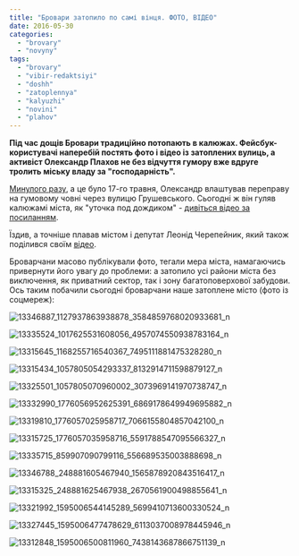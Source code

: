 ```yaml
---
title: "Бровари затопило по самі вінця. ФОТО, ВІДЕО"
date: 2016-05-30
categories: 
  - "brovary"
  - "novyny"
tags: 
  - "brovary"
  - "vibir-redaktsiyi"
  - "doshh"
  - "zatoplennya"
  - "kalyuzhi"
  - "novini"
  - "plahov"
---
```


**Під час дощів Бровари традиційно потопають в калюжах. Фейсбук-користувачі наперебій постять фото і відео із затоплених вулиць, а активіст Олександр Плахов не без відчуття гумору вже вдруге тролить міську владу за "господарність".**

[Минулого разу](https://mpz.brovary.org/u-brovarah-vlashtuvaly-perepravu-na-chovni-cherez-vulytsyu-grushevskogo-fotoreportazh/), а це було 17-го травня, Олександр влаштував переправу на гумовому човні через вулицю Грушевського. Сьогодні ж він гуляв калюжамі міста, як "уточка под дождиком" - [дивіться відео за посиланням](https://www.facebook.com/alexander.plakhov/videos/1077114349028132/?pnref=story).

Їздив, а точніше плавав містом і депутат Леонід Черепейник, який також поділився своїм [відео](https://www.facebook.com/groups/brovary/permalink/1272899969406633/).

Броварчани масово публікували фото, тегали мера міста, намагаючись привернути його увагу до проблеми: а затопило усі райони міста без виключення, як приватний сектор, так і зону багатоповерхової забудови. Ось таким побачили сьогодні броварчани наше затоплене місто (фото із соцмереж):

![13346887_1127937863938878_3584859768020933681_n](https://mpz.brovary.org/wp-content/uploads/2016/05/13346887_1127937863938878_3584859768020933681_n.jpg)

![13335524_1017625531608056_4957074550938783164_n](https://mpz.brovary.org/wp-content/uploads/2016/05/13335524_1017625531608056_4957074550938783164_n.jpg)

![13315645_1168255716540367_7495111881475328280_n](https://mpz.brovary.org/wp-content/uploads/2016/05/13315645_1168255716540367_7495111881475328280_n.jpg)

![13315434_1057805054293337_8132914711598879127_n](https://mpz.brovary.org/wp-content/uploads/2016/05/13315434_1057805054293337_8132914711598879127_n.jpg)

![13325501_1057805070960002_3073969141970738747_n](https://mpz.brovary.org/wp-content/uploads/2016/05/13325501_1057805070960002_3073969141970738747_n.jpg)

![13332990_1776056952625391_6869178649949695882_n](https://mpz.brovary.org/wp-content/uploads/2016/05/13332990_1776056952625391_6869178649949695882_n.jpg)

![13319810_1776057025958717_7066155804857042100_n](https://mpz.brovary.org/wp-content/uploads/2016/05/13319810_1776057025958717_7066155804857042100_n.jpg)

![13315725_1776057035958716_5591788547095566327_n](https://mpz.brovary.org/wp-content/uploads/2016/05/13315725_1776057035958716_5591788547095566327_n.jpg)

![13335715_859907090799116_556689535003888698_n](https://mpz.brovary.org/wp-content/uploads/2016/05/13335715_859907090799116_556689535003888698_n.jpg)

![13346788_248881605467940_1565878920843516417_n](https://mpz.brovary.org/wp-content/uploads/2016/05/13346788_248881605467940_1565878920843516417_n.jpg)

![13315325_248881625467938_2670561900498855641_n](https://mpz.brovary.org/wp-content/uploads/2016/05/13315325_248881625467938_2670561900498855641_n.jpg)

![13321992_1595006544145289_5699410713600330524_n](https://mpz.brovary.org/wp-content/uploads/2016/05/13321992_1595006544145289_5699410713600330524_n.jpg)

![13327445_1595006477478629_6113037008978445946_n](https://mpz.brovary.org/wp-content/uploads/2016/05/13327445_1595006477478629_6113037008978445946_n.jpg)

![13312848_1595006500811960_7438143687866751139_n](https://mpz.brovary.org/wp-content/uploads/2016/05/13312848_1595006500811960_7438143687866751139_n.jpg)
